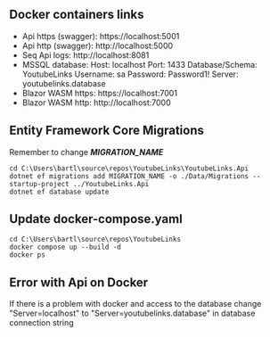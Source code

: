 ## Docker containers links
- Api https (swagger):
	https://localhost:5001
- Api http (swagger): 
    http://localhost:5000
- Seq Api logs: 
    http://localhost:8081
- MSSQL database:
	Host: localhost 
	Port: 1433 
	Database/Schema: YoutubeLinks
	Username: sa
	Password: Password1!
	Server: youtubelinks.database
- Blazor WASM https:
	https://localhost:7001
- Blazor WASM http:
	http://localhost:7000

## Entity Framework Core Migrations
Remember to change ***MIGRATION_NAME*** 
``` 
cd C:\Users\bartl\source\repos\YoutubeLinks\YoutubeLinks.Api
dotnet ef migrations add MIGRATION_NAME -o ./Data/Migrations --startup-project ../YoutubeLinks.Api
dotnet ef database update
```

## Update docker-compose.yaml
``` 
cd C:\Users\bartl\source\repos\YoutubeLinks
docker compose up --build -d
docker ps
``` 

## Error with Api on Docker
If there is a problem with docker and access to the database change "Server=localhost" to "Server=youtubelinks.database" in database connection string
